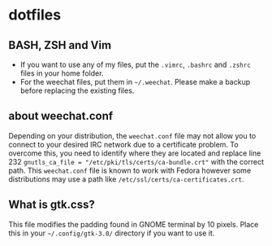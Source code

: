 # dotfiles

## BASH, ZSH and Vim
* If you want to use any of my files, put the `.vimrc`, `.bashrc` and `.zshrc` files in your home folder. 
* For the weechat files, put them in `~/.weechat`. Please make a backup before replacing the existing files.

## about weechat.conf
Depending on your distribution, the `weechat.conf` file may not allow you to connect to your desired IRC network due to a certificate problem. To overcome this, you need to identify where they are located and replace line 232 `gnutls_ca_file = "/etc/pki/tls/certs/ca-bundle.crt"` with the correct path. This `weechat.conf` file is known to work with Fedora however some distributions may use a path like `/etc/ssl/certs/ca-certificates.crt`.

## What is gtk.css?
This file modifies the padding found in GNOME terminal by 10 pixels. Place this in your `~/.config/gtk-3.0/` directory if you want to use it. 
